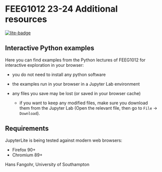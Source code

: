 # FEEG1012 23-24 Additional resources

[![lite-badge](https://jupyterlite.rtfd.io/en/latest/_static/badge.svg)](https://uni-soton.github.io/23-24-feeg1201/lab/index.html)

## Interactive Python examples

Here you can find examples from the Python lectures of FEEG1012 for interactive exploration in your browser:


- you do not need to install any python software
- the examples run in your browser in a Jupyter Lab environment

- any files you save may be lost (or saved in your browser cache)
  - if you want to keep any modified files, make sure you download them from the Jupyter Lab (Open the relevant file, then go to `File` -> `Download`).

## Requirements

JupyterLite is being tested against modern web browsers:

- Firefox 90+
- Chromium 89+


Hans Fangohr, University of Southampton
